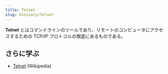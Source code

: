 ```yaml
---
title: Telnet
slug: Glossary/Telnet
---
```


**Telnet** とはコマンドラインのツールであり、リモートのコンピュータにアクセスするための TCP/IP プロトコルの根底にあるものである。

## さらに学ぶ

- [Telnet](https://ja.wikipedia.org/wiki/Telnet) (Wikipedia)
